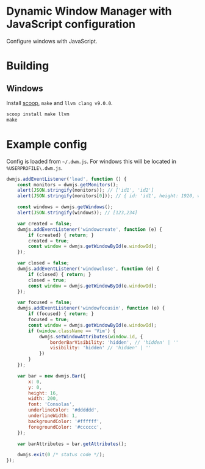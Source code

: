 # Dynamic Window Manager with JavaScript configuration
Configure windows with JavaScript.

# Building

## Windows

Install [scoop](https://scoop.sh/), `make` and `llvm clang v9.0.0`.
```cmd
scoop install make llvm
make
```

# Example config

Config is loaded from `~/.dwm.js`. For windows this will be located in `%USERPROFILE\.dwm.js`.

```javascript
dwmjs.addEventListener('load', function () {
    const monitors = dwmjs.getMonitors();
    alert(JSON.stringify(monitors)); // ['id1', 'id2']
    alert(JSON.stringify(monitors[0])); // { id: 'id1', height: 1920, width: 1080 }

    const windows = dwmjs.getWindows();
    alert(JSON.stringify(windows)); // [123,234]

    var created = false;
    dwmjs.addEventListener('windowcreate', function (e) {
        if (created) { return; }
        created = true;
        const window = dwmjs.getWindowById(e.windowId);
    });

    var closed = false;
    dwmjs.addEventListener('windowclose', function (e) {
        if (closed) { return; }
        closed = true;
        const window = dwmjs.getWindowById(e.windowId);
    });

    var focused = false;
    dwmjs.addEventListener('windowfocusin', function (e) {
        if (focused) { return; }
        focused = true;
        const window = dwmjs.getWindowById(e.windowId);
        if (window.className == 'Vim') {
            dwmjs.setWindowAttributes(window.id, {
                borderBarVisibility: 'hidden', // 'hidden' | ''
                visibility: 'hidden' // 'hidden' | ''
            })
        }
    });

    var bar = new dwmjs.Bar({
        x: 0,
        y: 0,
        height: 16,
        width: 200,
        font: 'Consolas',
        underlineColor: '#dddddd',
        underlineWidth: 1,
        backgroundColor: '#ffffff',
        foregroundColor: '#cccccc',
    });

    var barAttributes = bar.getAttributes();

    dwmjs.exit(0 /* status code */);
});
```
